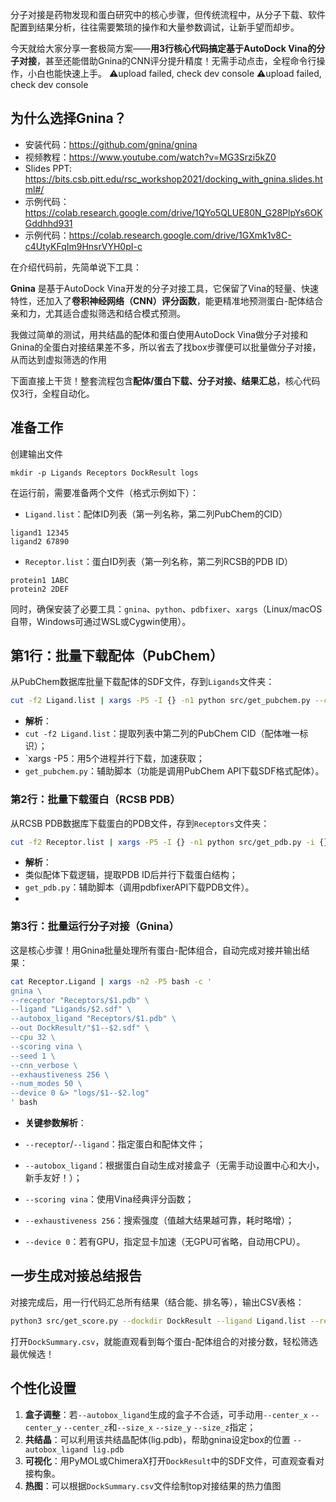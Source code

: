 分子对接是药物发现和蛋白研究中的核心步骤，但传统流程中，从分子下载、软件配置到结果分析，往往需要繁琐的操作和大量参数调试，让新手望而却步。

今天就给大家分享一套极简方案——**用3行核心代码搞定基于AutoDock Vina的分子对接**，甚至还能借助Gnina的CNN评分提升精度！无需手动点击，全程命令行操作，小白也能快速上手。
⚠️upload failed, check dev console
⚠️upload failed, check dev console

## 为什么选择Gnina？
- 安装代码：https://github.com/gnina/gnina
- 视频教程：https://www.youtube.com/watch?v=MG3Srzi5kZ0
- Slides PPT: https://bits.csb.pitt.edu/rsc_workshop2021/docking_with_gnina.slides.html#/
- 示例代码：https://colab.research.google.com/drive/1QYo5QLUE80N_G28PlpYs6OKGddhhd931
- 示例代码：https://colab.research.google.com/drive/1GXmk1v8C-c4UtyKFqIm9HnsrVYH0pI-c

在介绍代码前，先简单说下工具：

**Gnina** 是基于AutoDock Vina开发的分子对接工具，它保留了Vina的轻量、快速特性，还加入了**卷积神经网络（CNN）评分函数**，能更精准地预测蛋白-配体结合亲和力，尤其适合虚拟筛选和结合模式预测。

我做过简单的测试，用共结晶的配体和蛋白使用AutoDock Vina做分子对接和Gnina的全蛋白对接结果差不多，所以省去了找box步骤便可以批量做分子对接，从而达到虚拟筛选的作用
 
下面直接上干货！整套流程包含**配体/蛋白下载、分子对接、结果汇总**，核心代码仅3行，全程自动化。
## 准备工作
创建输出文件
```shell
mkdir -p Ligands Receptors DockResult logs
```

在运行前，需要准备两个文件（格式示例如下）：

- `Ligand.list`：配体ID列表（第一列名称，第二列PubChem的CID）

```shell
ligand1 12345
ligand2 67890
```

- `Receptor.list`：蛋白ID列表（第一列名称，第二列RCSB的PDB ID）

```shell
protein1 1ABC
protein2 2DEF
```

同时，确保安装了必要工具：`gnina`、`python`、`pdbfixer`、`xargs`（Linux/macOS自带，Windows可通过WSL或Cygwin使用）。

## 第1行：批量下载配体（PubChem）

从PubChem数据库批量下载配体的SDF文件，存到`Ligands`文件夹：

```bash
cut -f2 Ligand.list | xargs -P5 -I {} -n1 python src/get_pubchem.py --cid {} --output Ligands/{}.sdf
```

- **解析**：
- `cut -f2 Ligand.list`：提取列表中第二列的PubChem CID（配体唯一标识）；
- `xargs -P5：用5个进程并行下载，加速获取；
- `get_pubchem.py`：辅助脚本（功能是调用PubChem API下载SDF格式配体）。

### 第2行：批量下载蛋白（RCSB PDB）

从RCSB PDB数据库下载蛋白的PDB文件，存到`Receptors`文件夹：

```bash
cut -f2 Receptor.list | xargs -P5 -I {} -n1 python src/get_pdb.py -i {} -o Receptors
```

- **解析**：
- 类似配体下载逻辑，提取PDB ID后并行下载蛋白结构；
- `get_pdb.py`：辅助脚本（调用pdbfixerAPI下载PDB文件）。
-
### 第3行：批量运行分子对接（Gnina）

这是核心步骤！用Gnina批量处理所有蛋白-配体组合，自动完成对接并输出结果：

```bash
cat Receptor.Ligand | xargs -n2 -P5 bash -c '
gnina \
--receptor "Receptors/$1.pdb" \
--ligand "Ligands/$2.sdf" \
--autobox_ligand "Receptors/$1.pdb" \
--out DockResult/"$1--$2.sdf" \
--cpu 32 \
--scoring vina \
--seed 1 \
--cnn_verbose \
--exhaustiveness 256 \
--num_modes 50 \
--device 0 &> "logs/$1--$2.log"
' bash
```

- **关键参数解析**：

- `--receptor`/`--ligand`：指定蛋白和配体文件；
- `--autobox_ligand`：根据蛋白自动生成对接盒子（无需手动设置中心和大小，新手友好！）；
- `--scoring vina`：使用Vina经典评分函数；
- `--exhaustiveness 256`：搜索强度（值越大结果越可靠，耗时略增）；
- `--device 0`：若有GPU，指定显卡加速（无GPU可省略，自动用CPU）。

## 一步生成对接总结报告

对接完成后，用一行代码汇总所有结果（结合能、排名等），输出CSV表格：
```bash
python3 src/get_score.py --dockdir DockResult --ligand Ligand.list --receptor Receptor.list --output DockSummary.csv
```

打开`DockSummary.csv`，就能直观看到每个蛋白-配体组合的对接分数，轻松筛选最优候选！

## 个性化设置

1. **盒子调整**：若`--autobox_ligand`生成的盒子不合适，可手动用`--center_x` `--center_y` `--center_z`和`--size_x` `--size_y` `--size_z`指定；
2. **共结晶**：可以利用该共结晶配体(lig.pdb)，帮助gnina设定box的位置 `--autobox_ligand lig.pdb` 
3. **可视化**：用PyMOL或ChimeraX打开`DockResult`中的SDF文件，可直观查看对接构象。
4. **热图**：可以根据`DockSummary.csv`文件绘制top对接结果的热力值图

